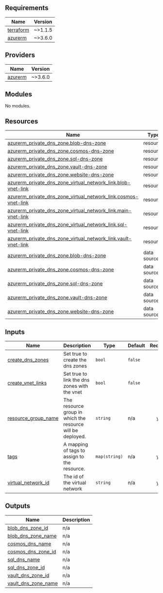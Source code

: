 <!-- BEGIN_TF_DOCS -->
## Requirements

| Name | Version |
|------|---------|
| <a name="requirement_terraform"></a> [terraform](#requirement\_terraform) | ~>1.1.5 |
| <a name="requirement_azurerm"></a> [azurerm](#requirement\_azurerm) | ~>3.6.0 |

## Providers

| Name | Version |
|------|---------|
| <a name="provider_azurerm"></a> [azurerm](#provider\_azurerm) | ~>3.6.0 |

## Modules

No modules.

## Resources

| Name | Type |
|------|------|
| [azurerm_private_dns_zone.blob-dns-zone](https://registry.terraform.io/providers/hashicorp/azurerm/latest/docs/resources/private_dns_zone) | resource |
| [azurerm_private_dns_zone.cosmos-dns-zone](https://registry.terraform.io/providers/hashicorp/azurerm/latest/docs/resources/private_dns_zone) | resource |
| [azurerm_private_dns_zone.sql-dns-zone](https://registry.terraform.io/providers/hashicorp/azurerm/latest/docs/resources/private_dns_zone) | resource |
| [azurerm_private_dns_zone.vault-dns-zone](https://registry.terraform.io/providers/hashicorp/azurerm/latest/docs/resources/private_dns_zone) | resource |
| [azurerm_private_dns_zone.website-dns-zone](https://registry.terraform.io/providers/hashicorp/azurerm/latest/docs/resources/private_dns_zone) | resource |
| [azurerm_private_dns_zone_virtual_network_link.blob-vnet-link](https://registry.terraform.io/providers/hashicorp/azurerm/latest/docs/resources/private_dns_zone_virtual_network_link) | resource |
| [azurerm_private_dns_zone_virtual_network_link.cosmos-vnet-link](https://registry.terraform.io/providers/hashicorp/azurerm/latest/docs/resources/private_dns_zone_virtual_network_link) | resource |
| [azurerm_private_dns_zone_virtual_network_link.main-vnet-link](https://registry.terraform.io/providers/hashicorp/azurerm/latest/docs/resources/private_dns_zone_virtual_network_link) | resource |
| [azurerm_private_dns_zone_virtual_network_link.sql-vnet-link](https://registry.terraform.io/providers/hashicorp/azurerm/latest/docs/resources/private_dns_zone_virtual_network_link) | resource |
| [azurerm_private_dns_zone_virtual_network_link.vault-vnet-link](https://registry.terraform.io/providers/hashicorp/azurerm/latest/docs/resources/private_dns_zone_virtual_network_link) | resource |
| [azurerm_private_dns_zone.blob-dns-zone](https://registry.terraform.io/providers/hashicorp/azurerm/latest/docs/data-sources/private_dns_zone) | data source |
| [azurerm_private_dns_zone.cosmos-dns-zone](https://registry.terraform.io/providers/hashicorp/azurerm/latest/docs/data-sources/private_dns_zone) | data source |
| [azurerm_private_dns_zone.sql-dns-zone](https://registry.terraform.io/providers/hashicorp/azurerm/latest/docs/data-sources/private_dns_zone) | data source |
| [azurerm_private_dns_zone.vault-dns-zone](https://registry.terraform.io/providers/hashicorp/azurerm/latest/docs/data-sources/private_dns_zone) | data source |
| [azurerm_private_dns_zone.website-dns-zone](https://registry.terraform.io/providers/hashicorp/azurerm/latest/docs/data-sources/private_dns_zone) | data source |

## Inputs

| Name | Description | Type | Default | Required |
|------|-------------|------|---------|:--------:|
| <a name="input_create_dns_zones"></a> [create\_dns\_zones](#input\_create\_dns\_zones) | Set true to create the dns zones | `bool` | `false` | no |
| <a name="input_create_vnet_links"></a> [create\_vnet\_links](#input\_create\_vnet\_links) | Set true to link the dns zones with the vnet | `bool` | `false` | no |
| <a name="input_resource_group_name"></a> [resource\_group\_name](#input\_resource\_group\_name) | The resource group in which the resource will be deployed. | `string` | n/a | yes |
| <a name="input_tags"></a> [tags](#input\_tags) | A mapping of tags to assign to the resource. | `map(string)` | n/a | yes |
| <a name="input_virtual_network_id"></a> [virtual\_network\_id](#input\_virtual\_network\_id) | The id of the virtual network | `string` | n/a | yes |

## Outputs

| Name | Description |
|------|-------------|
| <a name="output_blob_dns_zone_id"></a> [blob\_dns\_zone\_id](#output\_blob\_dns\_zone\_id) | n/a |
| <a name="output_blob_dns_zone_name"></a> [blob\_dns\_zone\_name](#output\_blob\_dns\_zone\_name) | n/a |
| <a name="output_cosmos_dns_name"></a> [cosmos\_dns\_name](#output\_cosmos\_dns\_name) | n/a |
| <a name="output_cosmos_dns_zone_id"></a> [cosmos\_dns\_zone\_id](#output\_cosmos\_dns\_zone\_id) | n/a |
| <a name="output_sql_dns_name"></a> [sql\_dns\_name](#output\_sql\_dns\_name) | n/a |
| <a name="output_sql_dns_zone_id"></a> [sql\_dns\_zone\_id](#output\_sql\_dns\_zone\_id) | n/a |
| <a name="output_vault_dns_zone_id"></a> [vault\_dns\_zone\_id](#output\_vault\_dns\_zone\_id) | n/a |
| <a name="output_vault_dns_zone_name"></a> [vault\_dns\_zone\_name](#output\_vault\_dns\_zone\_name) | n/a |
<!-- END_TF_DOCS -->